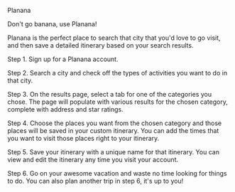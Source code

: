 Planana

Don't go banana, use Planana! 

Planana is the perfect place to search that city that you'd love to go visit, and then save a detailed itinerary based on your search results. 

Step 1. Sign up for a Planana account.

Step 2. Search a city and check off the types of activities you want to do in that city.

Step 3. On the results page, select a tab for one of the categories you chose. The page will populate with various results for the chosen category, complete with address and star ratings. 

Step 4. Choose the places you want from the chosen category and those places will be saved in your custom itinerary. You can add the times that you want to visit those places right to your itinerary.

Step 5. Save your itinerary with a unique name for that itinerary. You can view and edit the itinerary any time you visit your account.

Step 6. Go on your awesome vacation and waste no time looking for things to do. You can also plan another trip in step 6, it's up to you!
